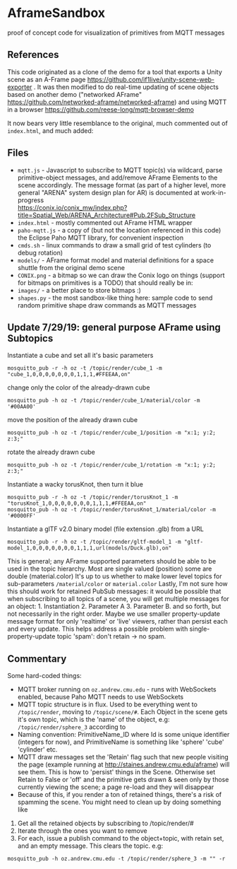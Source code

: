 # AframeSandbox
proof of concept code for visualization of primitives from MQTT messages

## References
This code originated as a clone of the demo for a tool that exports a Unity scene as an A-Frame page https://github.com/if1live/unity-scene-web-exporter .
It was then modified to do real-time updating of scene objects based on another demo ("networked AFrame" https://github.com/networked-aframe/networked-aframe) and using MQTT in a browser https://github.com/reese-long/mqtt-browser-demo 

It now bears very little resemblance to the original, much commented out of `index.html`, and much added:

## Files
 * `mqtt.js` - Javascript to subscribe to MQTT topic(s) via wildcard, parse primitive-object messages, and add/remove AFrame Elements to the scene accordingly.
 The message format (as part of a higher level, more general "ARENA" system design plan for AR) is documented at work-in-progress  
https://conix.io/conix_mw/index.php?title=Spatial_Web/ARENA_Architecture#Pub.2FSub_Structure
 * `index.html` - mostly commented out AFrame HTML wrapper
 * `paho-mqtt.js` - a copy of (but not the location referenced in this code) the Eclipse Paho MQTT library, for convenient inspection
 * `cmds.sh` - linux commands to draw a small grid of test cylinders (to debug rotation)
 * `models/` - AFrame format model and material definitions for a space shuttle from the original demo scene
 * `CONIX.png` - a bitmap so we can draw the Conix logo on things (support for bitmaps on primitives is a TODO) that should really be in:
 * `images/` - a better place to store bitmaps :)
 * `shapes.py` - the most sandbox-like thing here: sample code to send random primitive shape draw commands as MQTT messages
 
 ## Update 7/29/19: general purpose AFrame using Subtopics
 
 Instantiate a cube and set all it's basic parameters
```
mosquitto_pub -r -h oz -t /topic/render/cube_1 -m "cube_1,0,0,0,0,0,0,0,1,1,1,#FFEEAA,on"
```
change only the color of the already-drawn cube
```
mosquitto_pub -h oz -t /topic/render/cube_1/material/color -m '#00AA00'
```
move the position of the already drawn cube
```
mosquitto_pub -h oz -t /topic/render/cube_1/position -m "x:1; y:2; z:3;"
```
rotate the already drawn cube
```
mosquitto_pub -h oz -t /topic/render/cube_1/rotation -m "x:1; y:2; z:3;"
```
Instantiate a wacky torusKnot, then turn it blue
```
mosquitto_pub -r -h oz -t /topic/render/torusKnot_1 -m "torusKnot_1,0,0,0,0,0,0,0,1,1,1,#FFEEAA,on"
mosquitto_pub -h oz -t /topic/render/torusKnot_1/material/color -m '#0000FF'
```
Instantiate a glTF v2.0 binary model (file extension .glb) from a URL
```
mosquitto_pub -r -h oz -t /topic/render/gltf-model_1 -m "gltf-model_1,0,0,0,0,0,0,0,1,1,1,url(models/Duck.glb),on"
```

This is general; any AFrame supported parameters should be able to be used in the topic hierarchy. Most are single valued (position) some are double (material.color)
It's up to us whether to make lower level topics for sub-parameters `/material/color` or `material.color`
Lastly, I'm not sure how this should work for retained PubSub messages: it would be possible that when subscribing to all topics of a scene, you will get multiple messages for an object: 1. Instantiation 2. Parameter A 3. Parameter B. and so forth, but not necessarily in the right order. Maybe we use smaller property-update message format for only 'realtime' or 'live' viewers, rather than persist each and every update. This helps address a possible problem with single-property-update topic 'spam': don't retain -> no spam.

## Commentary
Some hard-coded things:
 * MQTT broker running on `oz.andrew.cmu.edu` - runs with WebSockets enabled, because Paho MQTT needs to use WebSockets
 * MQTT topic structure is in flux. Used to be everything went to `/topic/render`, moving to `/topic/scene/#`. Each Object in the scene gets it's own topic, which is the 'name' of the object, e.g: `/topic/render/sphere_3` according to 
 * Naming convention: PrimitiveName_ID where Id is some unique identifier (integers for now), and PrimitiveName is something like 'sphere' 'cube' 'cylinder' etc.
 * MQTT draw messages set the 'Retain' flag such that new people visiting the page (example running at http://staines.andrew.cmu.edu/aframe) will see them. This is how to 'persist' things in the Scene. Otherwise set Retain to False or 'off' and the primitive gets drawn & seen only by those currently viewing the scene; a page re-load and they will disappear
 * Because of this, if you render a ton of retained things, there's a risk of spamming the scene. You might need to clean up by doing something like
  1. Get all the retained objects by subscribing to /topic/render/#
  2. Iterate through the ones you want to remove
  3. For each, issue a publish command to the object+topic, with retain set, and an empty message. This clears the topic. e.g:
```
mosquitto_pub -h oz.andrew.cmu.edu -t /topic/render/sphere_3 -m "" -r
```
